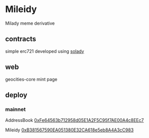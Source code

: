 # Mileidy
Milady meme derivative

## contracts
simple erc721 developed using [solady](https://solady.org)

## web
geocities-core mint page

## deploy
### mainnet

AddressBook [0xFe64563b712958d05E1A2F5C95f7AE00A4c8EEc7](https://etherscan.io/address/0xFe64563b712958d05E1A2F5C95f7AE00A4c8EEc7)

Mileidy     [0xB381567590EA051380E32CA618e5eb8A4A3cC983](https://etherscan.io/address/0xB381567590EA051380E32CA618e5eb8A4A3cC983)